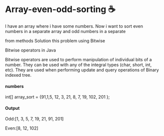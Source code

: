 # Array-even-odd-sorting :coffee:
I have an array where i have some numbers. Now i want to sort even numbers in a separate array and odd numbers in a separate

from methods Solution this problem using Bitwise


Bitwise operators in Java

Bitwise operators are used to perform manipulation of individual bits of a number. They can be used with any of the integral types (char, short, int, etc). They are used when performing update and query operations of Binary indexed tree. 

#### numbers

int[] array_sort = {91,1,5, 12, 3, 21, 8, 7, 19, 102, 201 };

#### Output

Odd:[1, 3, 5, 7, 19, 21, 91, 201]

Even:[8, 12, 102]
